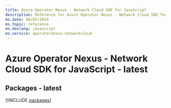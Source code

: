 ```yaml
---
title: Azure Operator Nexus - Network Cloud SDK for JavaScript
description: Reference for Azure Operator Nexus - Network Cloud SDK for JavaScript
ms.date: 04/02/2024
ms.topic: reference
ms.devlang: javascript
ms.service: operatornexus-networkcloud
---
```

# Azure Operator Nexus - Network Cloud SDK for JavaScript - latest
## Packages - latest
[!INCLUDE [packages](operator-nexus---network-cloud-index.md)]
